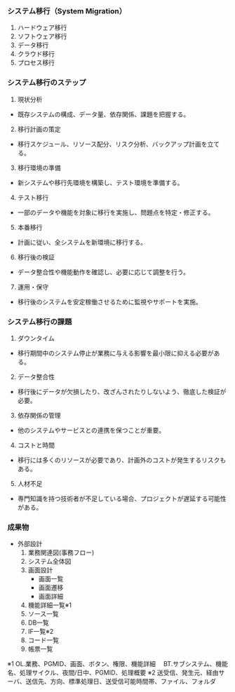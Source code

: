 ### システム移行（System Migration）
1. ハードウェア移行
2. ソフトウェア移行
3. データ移行
4. クラウド移行
5. プロセス移行

### システム移行のステップ
1. 現状分析
- 既存システムの構成、データ量、依存関係、課題を把握する。
2. 移行計画の策定
- 移行スケジュール、リソース配分、リスク分析、バックアップ計画を立てる。
3. 移行環境の準備
- 新システムや移行先環境を構築し、テスト環境を準備する。
4. テスト移行
- 一部のデータや機能を対象に移行を実施し、問題点を特定・修正する。
5. 本番移行
- 計画に従い、全システムを新環境に移行する。
6. 移行後の検証
- データ整合性や機能動作を確認し、必要に応じて調整を行う。
7. 運用・保守
- 移行後のシステムを安定稼働させるために監視やサポートを実施。

### システム移行の課題
1. ダウンタイム
- 移行期間中のシステム停止が業務に与える影響を最小限に抑える必要がある。
2. データ整合性
- 移行後にデータが欠損したり、改ざんされたりしないよう、徹底した検証が必要。
3. 依存関係の管理
- 他のシステムやサービスとの連携を保つことが重要。
4. コストと時間
- 移行には多くのリソースが必要であり、計画外のコストが発生するリスクもある。
5. 人材不足
- 専門知識を持つ技術者が不足している場合、プロジェクトが遅延する可能性がある。

### 成果物
- 外部設計
    1. 業務関連図(事務フロー)
    2. システム全体図
    3. 画面設計
        - 画面一覧
        - 画面遷移
        - 画面詳細
    4. 機能詳細一覧※1
    5. ソース一覧
    6. DB一覧
    7. IF一覧※2
    8. コード一覧
    9. 帳票一覧

※1 OL.業務、PGMID、画面、ボタン、権限、機能詳細　
   BT.サブシステム、機能名、処理サイクル、夜間/日中、PGMID、処理概要
※2 送受信、発生元、経由サーバ、送信先、方向、標準処理日、送受信可能時間帯、ファイル、フォルダ